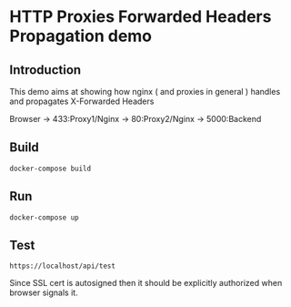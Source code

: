 # HTTP Proxies Forwarded Headers Propagation demo

## Introduction

This demo aims at showing how nginx ( and proxies in general ) handles and propagates X-Forwarded Headers

Browser -> 433:Proxy1/Nginx -> 80:Proxy2/Nginx -> 5000:Backend

## Build

```
docker-compose build
``` 

## Run

```
docker-compose up
```

## Test

```
https://localhost/api/test
```

Since SSL cert is autosigned then it should be explicitly authorized when browser signals it.